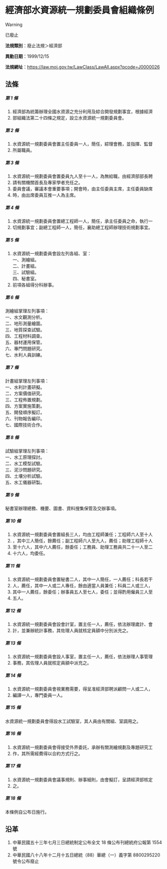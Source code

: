 # 經濟部水資源統一規劃委員會組織條例
> [!WARNING]
> 已廢止

**法規類別**：廢止法規＞經濟部

**異動日期**：1999/12/15  

**法規網址**：https://law.moj.gov.tw/LawClass/LawAll.aspx?pcode=J0000026



## 法條
##### 第 1 條
1. 經濟部為統籌辦理全國水資源之充分利用及綜合開發規劃事宜，根據經濟
1. 部組織法第二十四條之規定，設立水資源統一規劃委員會。

##### 第 2 條
1. 水資源統一規劃委員會置主任委員一人，簡任，綜理會務，並指揮、監督
1. 所屬職員。

##### 第 3 條
1. 水資源統一規劃委員會置委員九人至十一人，為無給職，由經濟部部長聘
1. 請有關機關首長及專家學者充任之。
1. 委員會議，審議本會重要事項；開會時，由主任委員主席，主任委員缺席
1. 時，由出席委員互推一人為主席。

##### 第 4 條
1. 水資源統一規劃委員會置總工程師一人，簡任，承主任委員之命，執行一
1. 切規劃事宜；副總工程師一人，簡任，襄助總工程師辦理技術規劃事宜。

##### 第 5 條
1. 水資源統一規劃委員會設左列各組、室：  
一、測繪組。  
二、計畫組。  
三、試驗組。  
四、秘書室。
1. 前項各組得分科辦事。

##### 第 6 條
測繪組掌理左列事項：  
一、水文觀測分析。  
二、地形測量繪圖。  
三、地質探查試驗。  
四、工程材料調查。  
五、器材運用保管。  
六、專門問題研究。  
七、水利人員訓練。

##### 第 7 條
計畫組掌理左列事項：  
一、水利計畫研擬。  
二、方案價值研究。  
三、工程佈置規劃。  
四、方案實施策劃。  
五、開發順序擬訂。  
六、刊物報告編印。  
七、國際技術合作。

##### 第 8 條
試驗組掌理左列事項：  
一、水工原理探討。  
二、水工模型試驗。  
三、泥沙問題研究。  
四、土壤分析試驗。  
五、水工儀器研製。

##### 第 9 條
秘書室辦理總務、機要、圖書、資料搜集保管及交辦事項。

##### 第 10 條
1. 水資源統一規劃委員會置組長三人，均由工程師兼任；工程師六人至十人
1. ，其中三人簡任，餘薦任；副工程師六人至九人，薦任；助理工程師十人
1. 至十六人，其中六人薦任，餘委任；工務員、助理工務員共二十一人至二
1. 十六人，均委任。

##### 第 11 條
1. 水資源統一規劃委員會置秘書二人，其中一人簡任，一人薦任；科長若干
1. 人，薦任，其中一人或二人專任，餘由適當人員兼任；科員二人或三人，
1. 其中一人薦任，餘委任；辦事員五人至七人，委任；並得酌用僱員三人至
1. 五人。

##### 第 12 條
1. 水資源統一規劃委員會設會計室，置主任一人，薦任，依法辦理歲計、會
1. 計，並兼辦統計事務，其佐理人員就核定員額中分別派充之。

##### 第 13 條
1. 水資源統一規劃委員會設人事室，置主任一人，薦任，依法辦理人事管理
1. 事務，其佐理人員就核定員額中派充之。

##### 第 14 條
1. 水資源統一規劃委員會視業務需要，得呈准經濟部聘派顧問一人或二人，
1. 編譯一人，專門委員一人。

##### 第 15 條
水資源統一規劃委員會得設水工試驗室，其人員由有關組、室調用之。

##### 第 16 條
1. 水資源統一規劃委員會得接受外界委託，承辦有關測繪規劃及專題研究工
1. 作，其所需經費得以合約方式行之。

##### 第 17 條
1. 水資源統一規劃委員會議事規則、辦事細則，由會擬訂，呈請經濟部核定
1. 之。

##### 第 18 條
本條例自公布日施行。

## 沿革
1. 中華民國五十三年七月三日總統制定公布全文 18 條公布刊總統府公報第 1554 號
1. 中華民國八十八年十二月十五日總統（88）華總（一）義字第 8800295220 號令公布廢止
